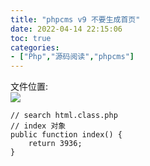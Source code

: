 ```yaml
---
title: "phpcms v9 不要生成首页"
date: 2022-04-14 22:15:06
toc: true
categories:
- ["Php","源码阅读","phpcms"]
---
```


文件位置:<br />![](https://file.wulicode.com/yuque/202208/04/15/3709cejj0b87.jpg?x-oss-process=image/resize,h_27)

```
// search html.class.php
// index 对象
public function index() {
    return 3936;
}
```

